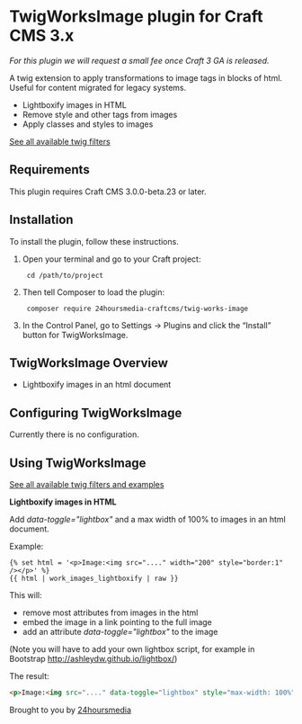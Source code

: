 # TwigWorksImage plugin for Craft CMS 3.x

*For this plugin we will request a small fee once Craft 3 GA is released.*

A twig extension to apply transformations to image tags in blocks of html.
Useful for content migrated for legacy systems.

* Lightboxify images in HTML
* Remove style and other tags from images
* Apply classes and styles to images

[See all available twig filters](doc/twig-filters.md)


## Requirements

This plugin requires Craft CMS 3.0.0-beta.23 or later.

## Installation

To install the plugin, follow these instructions.

1. Open your terminal and go to your Craft project:

        cd /path/to/project

2. Then tell Composer to load the plugin:

        composer require 24hoursmedia-craftcms/twig-works-image

3. In the Control Panel, go to Settings → Plugins and click the “Install” button for TwigWorksImage.

## TwigWorksImage Overview

* Lightboxify images in an html document

## Configuring TwigWorksImage

Currently there is no configuration.

## Using TwigWorksImage

[See all available twig filters and examples](doc/twig-filters.md)

**Lightboxify images in HTML**

Add *data-toggle="lightbox"* and a max width of 100% to images in an html document.

Example:

```twig
{% set html = '<p>Image:<img src="...." width="200" style="border:1" /></p>' %}
{{ html | work_images_lightboxify | raw }}
```

This will:
- remove most attributes from images in the html
- embed the image in a link pointing to the full image
- add an attribute *data-toggle="lightbox"* to the image

(Note you will have to add your own lightbox script, for example in Bootstrap
http://ashleydw.github.io/lightbox/)

The result:

```html
<p>Image:<img src="...." data-toggle="lightbox" style="max-width: 100%" /></p>
```






Brought to you by [24hoursmedia](http://www.24hoursmedia.com)
